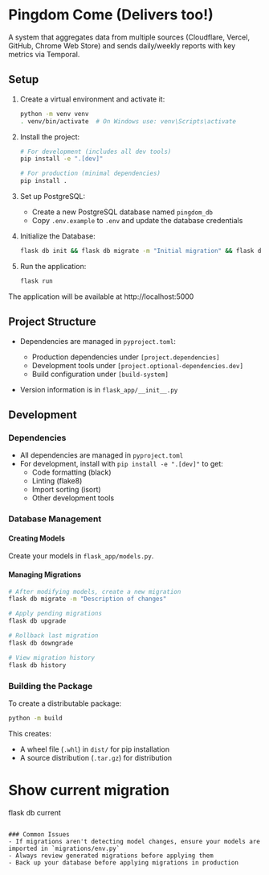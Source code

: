 # Pingdom Come (Delivers too!)
A system that aggregates data from multiple sources (Cloudflare, Vercel, GitHub, Chrome Web Store) and sends daily/weekly reports with key metrics via Temporal.

## Setup

1. Create a virtual environment and activate it:
   ```bash
   python -m venv venv
   . venv/bin/activate  # On Windows use: venv\Scripts\activate
   ```

2. Install the project:
   ```bash
   # For development (includes all dev tools)
   pip install -e ".[dev]"

   # For production (minimal dependencies)
   pip install .
   ```

3. Set up PostgreSQL:
   - Create a new PostgreSQL database named `pingdom_db`
   - Copy `.env.example` to `.env` and update the database credentials

4. Initialize the Database:
   ```bash
   flask db init && flask db migrate -m "Initial migration" && flask db upgrade
   ```

5. Run the application:
   ```bash
   flask run
   ```

The application will be available at http://localhost:5000

## Project Structure

- Dependencies are managed in `pyproject.toml`:
  - Production dependencies under `[project.dependencies]`
  - Development tools under `[project.optional-dependencies.dev]`
  - Build configuration under `[build-system]`

- Version information is in `flask_app/__init__.py`

## Development

### Dependencies
- All dependencies are managed in `pyproject.toml`
- For development, install with `pip install -e ".[dev]"` to get:
  - Code formatting (black)
  - Linting (flake8)
  - Import sorting (isort)
  - Other development tools

### Database Management

#### Creating Models
Create your models in `flask_app/models.py`.

#### Managing Migrations
```bash
# After modifying models, create a new migration
flask db migrate -m "Description of changes"

# Apply pending migrations
flask db upgrade

# Rollback last migration
flask db downgrade

# View migration history
flask db history
```

### Building the Package
To create a distributable package:
```bash
python -m build
```

This creates:
- A wheel file (`.whl`) in `dist/` for pip installation
- A source distribution (`.tar.gz`) for distribution
# Show current migration
flask db current
```

### Common Issues
- If migrations aren't detecting model changes, ensure your models are imported in `migrations/env.py`
- Always review generated migrations before applying them
- Back up your database before applying migrations in production

